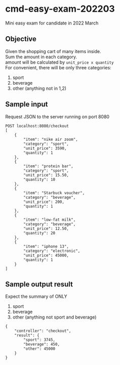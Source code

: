 # cmd-easy-exam-202203
Mini easy exam for candidate in 2022 March

## Objective
Given the shopping cart of many items inside. \
Sum the amount in each category. \
amount will be calculated by `unit_price x quantity` \
For convenient, there will be only three categories:
1. sport
2. beverage
3. other (anything not in 1,2)


## Sample input
Request JSON to the server running on port 8080
```
POST localhost:8080/checkout
[
    {
        "item": "nike air zoom",
        "category": "sport",
        "unit_price": 3590,
        "quantity": 1
    },
    {
        "item": "protein bar",
        "category": "sport",
        "unit_price": 15.50,
        "quantity": 10
    },
    {
        "item": "Starbuck voucher",
        "category": "beverage",
        "unit_price": 200,
        "quantity": 1
    },
    {
        "item": "low-fat milk",
        "category": "beverage",
        "unit_price": 12.50,
        "quantity": 20
    },
    {
        "item": "iphone 13",
        "category": "electronic",
        "unit_price": 45000,
        "quantity": 1
    }
]
```

## Sample output result
Expect the summary of ONLY
1. sport
2. beverage
3. other (anything not sport and beverage)

```
{
    "controller": "checkout",
    "result": {
        "sport": 3745,
        "beverage": 450,
        "other": 45000
    }
}
```
